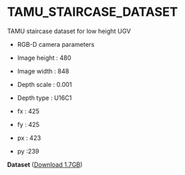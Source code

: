 # TAMU_STAIRCASE_DATASET
TAMU staircase dataset for low height UGV

- RGB-D camera parameters

- Image height : 480
- Image width : 848
- Depth scale : 0.001
- Depth type : U16C1
- fx : 425 
- fy : 425
- px : 423
- py :239


**Dataset** ([Download 1.7GB](https://drive.google.com/file/d/1wNMZ5OQ-rJux0pkHQjEb84EVHuad8yfd/view?usp=sharing))
